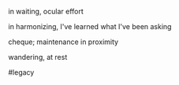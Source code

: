 in waiting,
ocular effort

in harmonizing,
I've learned what I've been asking

cheque;
maintenance in proximity

wandering,
at rest

#legacy